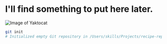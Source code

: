 # I'll find something to put here later.

![Image of Yaktocat](https://octodex.github.com/images/yaktocat.png)

```bash
git init
# Initialized empty Git repository in /Users/skills/Projects/recipe-repository/.git/
